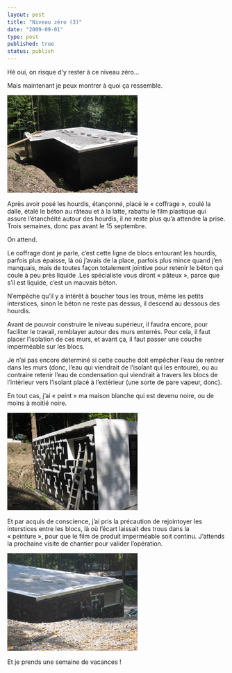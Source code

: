 ```yaml
---
layout: post
title: "Niveau zéro (3)"
date: "2009-09-01"
type: post
published: true
status: publish
---
```


Hé oui, on risque d’y rester à ce niveau zéro…

Mais maintenant je peux montrer à quoi ça ressemble.

![img_0601](/images/2009/09/img_0601-300x224.jpg "img_0601")

Après avoir posé les hourdis, étançonné, placé le « coffrage », coulé la dalle, étalé le béton au râteau et à la latte, rabattu le film plastique qui assure l’étanchéité autour des hourdis, il ne reste plus qu’a attendre la prise. Trois semaines, donc pas avant le 15 septembre.

On attend. 

Le coffrage dont je parle, c’est cette ligne de blocs entourant les hourdis, parfois plus épaisse, là où j’avais de la place, parfois plus mince quand j’en manquais, mais de toutes façon totalement jointive pour retenir le béton qui coule à peu près liquide .Les spécialiste vous diront « pâteux », parce que s’il est liquide, c’est un mauvais béton.

N’empêche qu’il y a intérêt à boucher tous les trous, même les petits interstices, sinon le béton ne reste pas dessus, il descend au dessous des hourdis.

Avant de pouvoir construire le niveau supérieur, il faudra encore, pour faciliter le travail, remblayer autour des murs enterrés. Pour cela, il faut placer l’isolation de ces murs, et avant ça, il faut passer une couche imperméable sur les blocs.

Je n’ai pas encore déterminé si cette couche doit empêcher l’eau de rentrer dans les murs (donc, l’eau qui viendrait de l’isolant qui les entoure), ou au contraire retenir l’eau de condensation qui viendrait à travers les blocs de l’intérieur vers l’isolant placé à l’extérieur (une sorte de pare vapeur, donc).

En tout cas, j’ai « peint » ma maison blanche qui est devenu noire, ou de moins à moitié noire.

![img_0610](/images/2009/09/img_0610-300x224.jpg "img_0610")

Et par acquis de conscience, j’ai pris la précaution de rejointoyer les interstices entre les blocs, là où l’écart laissait des trous dans la « peinture », pour que le film de produit imperméable soit continu. J’attends la prochaine visite de chantier pour valider l’opération.

![img_0617](/images/2009/09/img_0617-300x224.jpg "img_0617")

Et je prends une semaine de vacances !
